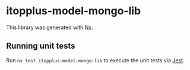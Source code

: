 # itopplus-model-mongo-lib

This library was generated with [Nx](https://nx.dev).

## Running unit tests

Run `nx test itopplus-model-mongo-lib` to execute the unit tests via [Jest](https://jestjs.io).

